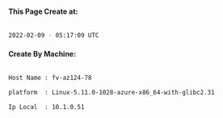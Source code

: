 
   
#### This Page Create at:

```bash

2022-02-09 - 05:17:09 UTC

```

#### Create By Machine:

```bash

Host Name : fv-az124-78

platform  : Linux-5.11.0-1028-azure-x86_64-with-glibc2.31

Ip Local  : 10.1.0.51

```

